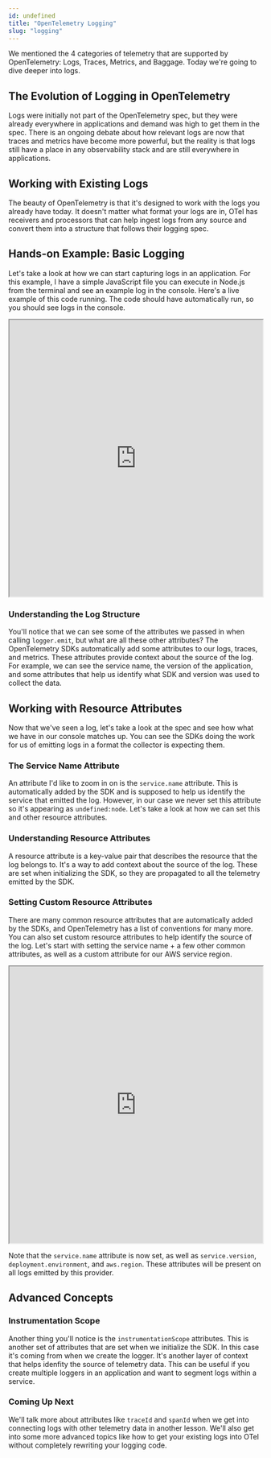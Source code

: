 ```yaml
---
id: undefined
title: "OpenTelemetry Logging"
slug: "logging"
---
```


We mentioned the 4 categories of telemetry that are supported by OpenTelemetry: Logs, Traces, Metrics, and Baggage. Today we're going to dive deeper into logs.

## The Evolution of Logging in OpenTelemetry

Logs were initially not part of the OpenTelemetry spec, but they were already everywhere in applications and demand was high to get them in the spec. There is an ongoing debate about how relevant logs are now that traces and metrics have become more powerful, but the reality is that logs still have a place in any observability stack and are still everywhere in applications.

## Working with Existing Logs

The beauty of OpenTelemetry is that it's designed to work with the logs you already have today. It doesn't matter what format your logs are in, OTel has receivers and processors that can help ingest logs from any source and convert them into a structure that follows their logging spec.

## Hands-on Example: Basic Logging

Let's take a look at how we can start capturing logs in an application. For this example, I have a simple JavaScript file you can execute in Node.js from the terminal and see an example log in the console. Here's a live example of this code running. The code should have automatically run, so you should see logs in the console.

<iframe src="https://stackblitz.com/edit/learn-otel-node-examples?embed=1&file=src%2Flog.ts&hideExplorer=1&hideNavigation=1&view=editor&terminalHeight=50&startScript=log&ctl=1" height="550px" width="100%"></iframe>

### Understanding the Log Structure

You'll notice that we can see some of the attributes we passed in when calling `logger.emit`, but what are all these other attributes? The OpenTelemetry SDKs automatically add some attributes to our logs, traces, and metrics. These attributes provide context about the source of the log. For example, we can see the service name, the version of the application, and some attributes that help us identify what SDK and version was used to collect the data.

## Working with Resource Attributes

Now that we've seen a log, let's take a look at the spec and see how what we have in our console matches up. You can see the SDKs doing the work for us of emitting logs in a format the collector is expecting them.

### The Service Name Attribute

An attribute I'd like to zoom in on is the `service.name` attribute. This is automatically added by the SDK and is supposed to help us identify the service that emitted the log. However, in our case we never set this attribute so it's appearing as `undefined:node`. Let's take a look at how we can set this and other resource attributes.

### Understanding Resource Attributes

A resource attribute is a key-value pair that describes the resource that the log belongs to. It's a way to add context about the source of the log. These are set when initializing the SDK, so they are propagated to all the telemetry emitted by the SDK.

### Setting Custom Resource Attributes

There are many common resource attributes that are automatically added by the SDKs, and OpenTelemetry has a list of conventions for many more. You can also set custom resource attributes to help identify the source of the log. Let's start with setting the service name + a few other common attributes, as well as a custom attribute for our AWS service region.

<iframe src="https://stackblitz.com/edit/learn-otel-node-examples?embed=1&file=src%2Flog-with-resources.ts&hideExplorer=1&hideNavigation=1&view=editor&terminalHeight=50&startScript=log-with-resources&ctl=1" height="550px" width="100%"></iframe>

Note that the `service.name` attribute is now set, as well as `service.version`, `deployment.environment`, and `aws.region`. These attributes will be present on all logs emitted by this provider.

## Advanced Concepts

### Instrumentation Scope

Another thing you'll notice is the `instrumentationScope` attributes. This is another set of attributes that are set when we initialize the SDK. In this case it's coming from when we create the logger. It's another layer of context that helps idenfity the source of telemetry data. This can be useful if you create multiple loggers in an application and want to segment logs within a service.

### Coming Up Next

We'll talk more about attributes like `traceId` and `spanId` when we get into connecting logs with other telemetry data in another lesson. We'll also get into some more advanced topics like how to get your existing logs into OTel without completely rewriting your logging code.
